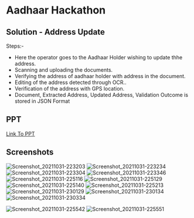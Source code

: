 # Aadhaar Hackathon
## Solution - Address Update
Steps:-
- Here the operator goes to the Aadhaar Holder wishing to update thhe address.
- Scanning and uploading the documents.
- Verifying the address of aadhaar holder with address in the document.
- Editing of the address detected through OCR..
- Verification of the address with GPS location.
- Document, Extracted Address, Updated Address, Validation Outcome is stored in JSON Format

## PPT 
[Link To PPT](https://docs.google.com/presentation/d/1ft-3-7xOjnby6_P_ZIJgLo-GfNQeMXHjR70OFImuXas/edit?usp=sharing)


## Screenshots

![Screenshot_20211031-223203](https://user-images.githubusercontent.com/46997109/139595868-8061b48d-008f-4a76-ac26-ff35f4308fb9.jpg)
![Screenshot_20211031-223234](https://user-images.githubusercontent.com/46997109/139595871-52d91501-2a77-4443-a0f7-3a6ffa5e8eab.jpg)
![Screenshot_20211031-223304](https://user-images.githubusercontent.com/46997109/139595876-9403ba08-283f-42ba-bc2f-069084ccc44d.jpg)
![Screenshot_20211031-223346](https://user-images.githubusercontent.com/46997109/139595912-918dcdc4-efb0-45bf-a5e9-a4b40a5b811a.jpg)
![Screenshot_20211031-225116](https://user-images.githubusercontent.com/46997109/139595900-5fd81592-b7c3-4ff9-8c91-a6b1431d0084.jpg)
![Screenshot_20211031-225129](https://user-images.githubusercontent.com/46997109/139595901-8325ba66-302a-40ea-89aa-c66bfebee7e8.jpg)
![Screenshot_20211031-225140](https://user-images.githubusercontent.com/46997109/139595902-530c143b-b019-4d71-aa2a-73d0150babd5.jpg)
![Screenshot_20211031-225213](https://user-images.githubusercontent.com/46997109/139595903-728e668c-722f-42ca-9406-6d6cb6afa025.jpg)
![Screenshot_20211031-230129](https://user-images.githubusercontent.com/46997109/139595908-43361932-93c9-4f37-889d-bf127c0aec99.jpg)
![Screenshot_20211031-230134](https://user-images.githubusercontent.com/46997109/139595909-fc0e1249-0721-4f1c-8911-9e83bf715db3.jpg)
![Screenshot_20211031-230334](https://user-images.githubusercontent.com/46997109/139595911-198034a7-cced-44e5-a004-a458204431df.jpg)

![Screenshot_20211031-225542](https://user-images.githubusercontent.com/46997109/139595904-5ad0596e-6207-47d3-9aac-351ca2660458.jpg)
![Screenshot_20211031-225551](https://user-images.githubusercontent.com/46997109/139595907-ffd44332-c029-4914-bfc4-7b9a33de78ca.jpg)



